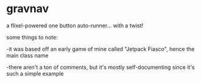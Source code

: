 gravnav
=======

a flixel-powered one button auto-runner… with a twist!

some things to note:

-it was based off an early game of mine called "Jetpack Fiasco", hence the main class name

-there aren't a ton of comments, but it's mostly self-documenting since it's such a simple example